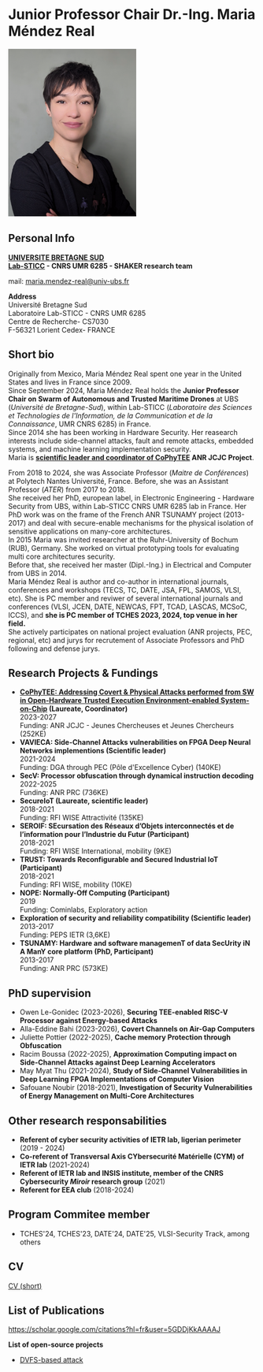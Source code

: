 Junior Professor Chair Dr.-Ing. Maria Méndez Real <br/>
============

<img src="/Screenshot_20240307-161304.png" width="260" height="340" /> 

Personal Info
-----

**[UNIVERSITE BRETAGNE SUD](https://www.univ-ubs.fr/)**<br/>
**[Lab-STICC](https://labsticc.fr/fr) - CNRS UMR 6285 - SHAKER research team**

mail: maria.mendez-real@univ-ubs.fr

**Address**<br/>
Université Bretagne Sud<br/>
Laboratoire Lab-STICC - CNRS UMR 6285<br/>
Centre de Recherche- CS7030<br/>
F-56321 Lorient Cedex- FRANCE


Short bio
-------
Originally from Mexico, Maria Méndez Real spent one year in the United States and lives in France since 2009.<br/>
Since September 2024, Maria Méndez Real holds the **Junior Professor Chair on Swarm of Autonomous and Trusted Maritime Drones** at UBS (*Université de Bretagne-Sud*), within Lab-STICC (*Laboratoire des Sciences et Technologies de l'Information, de la Communication et de la Connaissance*, UMR CNRS 6285) in France. <br/>
Since 2014 she has been working in Hardware Security. Her reasearch interests include side-channel attacks, fault and remote attacks, embedded systems, and machine learning implementation security.<br/>
Maria is **[scientific leader and coordinator of CoPhyTEE](https://MariaMendezReal.github.io/CoPhyTEE.html) ANR JCJC Project**.<br/>

From 2018 to 2024, she was Associate Professor (*Maitre de Conférences*) at Polytech Nantes Université, France. 
Before, she was an Assistant Professor (*ATER*) from 2017 to 2018.<br/>
She received her PhD, european label, in Electronic Engineering - Hardware Security from UBS, within Lab-STICC CNRS UMR 6285 lab in France. Her PhD work was on the frame of the French ANR TSUNAMY project (2013-2017) and deal with secure-enable mechanisms for the physical isolation of sensitive applications on many-core architectures.<br/>
In 2015 Maria was invited researcher at the Ruhr-University of Bochum (RUB), Germany. She worked on virtual prototyping tools for evaluating multi core architectures security.<br/>
Before that, she received her master (Dipl.-Ing.) in Electrical and Computer from UBS in 2014.<br/>
Maria Méndez Real is author and co-author in international journals, conferences and workshops (TECS, TC, DATE, JSA, FPL, SAMOS, VLSI, etc). She is PC member and reviwer of several international journals and conferences (VLSI, JCEN, DATE, NEWCAS, FPT, TCAD, LASCAS, MCSoC, ICCS), and **she is PC member of TCHES 2023, 2024, top venue in her field.**<br/>
She actively participates on national project evaluation (ANR projects, PEC, regional, etc) and jurys for recrutement of Associate Professors and PhD following and defense jurys.

Research Projects & Fundings
-------
- **[CoPhyTEE: Addressing Covert & Physical Attacks performed from SW in Open-Hardware Trusted Execution Environment-enabled System-on-Chip](https://MariaMendezReal.github.io/CoPhyTEE.html) (Laureate, Coordinator)**<br/>
  2023-2027<br/>
  Funding: ANR JCJC - Jeunes Chercheuses et Jeunes Chercheurs (252KE)<br/>
- **VAVIECA: Side-Channel Attacks vulnerabilities on FPGA Deep Neural Networks implementions (Scientific leader)**<br/>
  2021-2024<br/>
  Funding: DGA through PEC (Pôle d'Excellence Cyber) (140KE)<br/>
- **SecV: Processor obfuscation through dynamical instruction decoding** <br/>
  2022-2025<br/>
  Funding: ANR PRC (736KE)<br/>
- **SecureIoT (Laureate, scientific leader)**<br/>
  2018-2021<br/>
  Funding: RFI WISE Attractivité (135KE)
- **SEROIF: SEcursation des Réseaux d’Objets interconnectés et de l’information pour l’Industrie du Futur (Participant)**<br/>
  2018-2021<br/>
  Funding: RFI WISE International, mobility (9KE)
- **TRUST: Towards Reconfigurable and Secured Industrial IoT (Participant)**<br/>
  2018-2021<br/>
  Funding: RFI WISE, mobility (10KE)
- **NOPE: Normally-Off Computing (Participant)**<br/>
  2019<br/>
  Funding: Cominlabs, Exploratory action <br/>
- **Exploration of security and reliability compatibility (Scientific leader)**<br/>
  2013-2017<br/>
  Funding: PEPS IETR (3,6KE)
- **TSUNAMY: Hardware and software managemenT of data SecUrity iN A ManY core platform (PhD, Participant)**<br/>
  2013-2017<br/>
  Funding: ANR PRC (573KE)
    
PhD supervision
-------
- Owen Le-Gonidec (2023-2026), **Securing TEE-enabled RISC-V Processor against Energy-based Attacks**
- Alla-Eddine Bahi (2023-2026), **Covert Channels on Air-Gap Computers** 
- Juliette Pottier (2022-2025), **Cache memory Protection through Obfuscation**
- Racim Boussa (2022-2025), **Approximation Computing impact on Side-Channel Attacks against Deep Learning Accelerators** 
- May Myat Thu (2021-2024), **Study of Side-Channel Vulnerabilities in Deep Learning FPGA Implementations of Computer Vision**
- Safouane Noubir (2018-2021), **Investigation of Security Vulnerabilities of Energy Management on Multi-Core Architectures**

Other research responsabilities
-------
- **Referent of cyber security activities of IETR lab, ligerian perimeter** (2019 - 2024)
- **Co-referent of Transversal Axis CYbersecurité Matérielle (CYM) of IETR lab** (2021-2024)
- **Referent of IETR lab and INSIS institute, member of the CNRS Cybersecurity _Miroir_ research group** (2021)
- **Referent for EEA club** (2018-2024)

Program Commitee member
-------
- TCHES'24, TCHES'23, DATE'24, DATE'25, VLSI-Security Track, among others
  
CV
-------
[CV (short)](/cv2pages_2022.pdf)

List of Publications
-------
https://scholar.google.com/citations?hl=fr&user=5GDDjKkAAAAJ

**List of open-source projects**
- [DVFS-based attack](https://github.com/MariaMendezReal/DVFS-multicore-attack)

